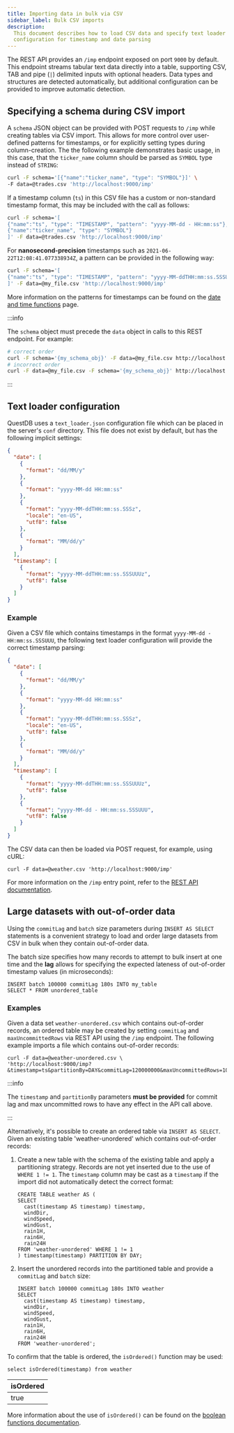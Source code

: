 ```yaml
---
title: Importing data in bulk via CSV
sidebar_label: Bulk CSV imports
description:
  This document describes how to load CSV data and specify text loader
  configuration for timestamp and date parsing
---
```


The REST API provides an `/imp` endpoint exposed on port `9000` by default. This
endpoint streams tabular text data directly into a table, supporting CSV, TAB
and pipe (`|`) delimited inputs with optional headers. Data types and structures
are detected automatically, but additional configuration can be provided to
improve automatic detection.

## Specifying a schema during CSV import

A `schema` JSON object can be provided with POST requests to `/imp` while
creating tables via CSV import. This allows for more control over user-defined
patterns for timestamps, or for explicitly setting types during column-creation.
The the following example demonstrates basic usage, in this case, that the
`ticker_name` column should be parsed as `SYMBOL` type instead of `STRING`:

```bash
curl -F schema='[{"name":"ticker_name", "type": "SYMBOL"}]' \
-F data=@trades.csv 'http://localhost:9000/imp'
```

If a timestamp column (`ts`) in this CSV file has a custom or non-standard
timestamp format, this may be included with the call as follows:

```bash
curl -F schema='[
{"name":"ts", "type": "TIMESTAMP", "pattern": "yyyy-MM-dd - HH:mm:ss"},
{"name":"ticker_name", "type": "SYMBOL"}
]' -F data=@trades.csv 'http://localhost:9000/imp'
```

For **nanosecond-precision** timestamps such as
`2021-06-22T12:08:41.077338934Z`, a pattern can be provided in the following
way:

```bash
curl -F schema='[
{"name":"ts", "type": "TIMESTAMP", "pattern": "yyyy-MM-ddTHH:mm:ss.SSSUUUNNNZ"}
]' -F data=@my_file.csv 'http://localhost:9000/imp'
```

More information on the patterns for timestamps can be found on the
[date and time functions](/docs/reference/function/date-time/#date-and-timestamp-format)
page.

:::info

The `schema` object must precede the `data` object in calls to this REST
endpoint. For example:

```bash
# correct order
curl -F schema='{my_schema_obj}' -F data=@my_file.csv http://localhost:9000/imp
# incorrect order
curl -F data=@my_file.csv -F schema='{my_schema_obj}' http://localhost:9000/imp
```

:::

## Text loader configuration

QuestDB uses a `text_loader.json` configuration file which can be placed in the
server's `conf` directory. This file does not exist by default, but has the
following implicit settings:

```json title="conf/text_loader.json"
{
  "date": [
    {
      "format": "dd/MM/y"
    },
    {
      "format": "yyyy-MM-dd HH:mm:ss"
    },
    {
      "format": "yyyy-MM-ddTHH:mm:ss.SSSz",
      "locale": "en-US",
      "utf8": false
    },
    {
      "format": "MM/dd/y"
    }
  ],
  "timestamp": [
    {
      "format": "yyyy-MM-ddTHH:mm:ss.SSSUUUz",
      "utf8": false
    }
  ]
}
```

### Example

Given a CSV file which contains timestamps in the format
`yyyy-MM-dd - HH:mm:ss.SSSUUU`, the following text loader configuration will
provide the correct timestamp parsing:

```json title="conf/text_loader.json"
{
  "date": [
    {
      "format": "dd/MM/y"
    },
    {
      "format": "yyyy-MM-dd HH:mm:ss"
    },
    {
      "format": "yyyy-MM-ddTHH:mm:ss.SSSz",
      "locale": "en-US",
      "utf8": false
    },
    {
      "format": "MM/dd/y"
    }
  ],
  "timestamp": [
    {
      "format": "yyyy-MM-ddTHH:mm:ss.SSSUUUz",
      "utf8": false
    },
    {
      "format": "yyyy-MM-dd - HH:mm:ss.SSSUUU",
      "utf8": false
    }
  ]
}
```

The CSV data can then be loaded via POST request, for example, using cURL:

```curl
curl -F data=@weather.csv 'http://localhost:9000/imp'
```

For more information on the `/imp` entry point, refer to the
[REST API documentation](/docs/reference/api/rest/#imp---import-data).

## Large datasets with out-of-order data

Using the `commitLag` and `batch` size parameters during `INSERT AS SELECT`
statements is a convenient strategy to load and order large datasets from CSV in
bulk when they contain out-of-order data.

The batch size specifies how many records to attempt to bulk insert at one time
and the **lag** allows for specifying the expected lateness of out-of-order
timestamp values (in microseconds):

```questdb-sql
INSERT batch 100000 commitLag 180s INTO my_table
SELECT * FROM unordered_table
```

### Examples

Given a data set `weather-unordered.csv` which contains out-of-order records, an
ordered table may be created by setting `commitLag` and `maxUncommittedRows` via
REST API using the `/imp` endpoint. The following example imports a file which
contains out-of-order records:

```shell
curl -F data=@weather-unordered.csv \
'http://localhost:9000/imp?&timestamp=ts&partitionBy=DAY&commitLag=120000000&maxUncommittedRows=10000'
```

:::info

The `timestamp` and `partitionBy` parameters **must be provided** for commit lag
and max uncommitted rows to have any effect in the API call above.

:::

Alternatively, it's possible to create an ordered table via `INSERT AS SELECT`.
Given an existing table 'weather-unordered' which contains out-of-order records:

1. Create a new table with the schema of the existing table and apply a
   partitioning strategy. Records are not yet inserted due to the use of
   `WHERE 1 != 1`. The `timestamp` column may be cast as a `timestamp` if the
   import did not automatically detect the correct format:

   ```questdb-sql
   CREATE TABLE weather AS (
   SELECT
     cast(timestamp AS timestamp) timestamp,
     windDir,
     windSpeed,
     windGust,
     rain1H,
     rain6H,
     rain24H
   FROM 'weather-unordered' WHERE 1 != 1
   ) timestamp(timestamp) PARTITION BY DAY;
   ```

2. Insert the unordered records into the partitioned table and provide a
   `commitLag` and `batch` size:

   ```questdb-sql
   INSERT batch 100000 commitLag 180s INTO weather
   SELECT
     cast(timestamp AS timestamp) timestamp,
     windDir,
     windSpeed,
     windGust,
     rain1H,
     rain6H,
     rain24H
   FROM 'weather-unordered';
   ```

To confirm that the table is ordered, the `isOrdered()` function may be used:

```questdb-sql
select isOrdered(timestamp) from weather
```

| isOrdered |
| --------- |
| true      |

More information about the use of `isOrdered()` can be found on the
[boolean functions documentation](/docs/reference/function/boolean/).
